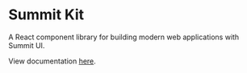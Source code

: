 # Summit Kit

A React component library for building modern web applications with Summit UI.

View documentation [here](https://github.com/andrewgremlich/summit-kit/blob/main/docs/modules.md).
